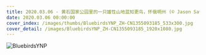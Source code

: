 ```yaml
---
title: 2020.03.06 - 黄石国家公园里的一只雄性山地蓝知更鸟，怀俄明州 (© Jason Savage/Tandem Stills + Motion)
date: 2020.03.06 00:00:00
cover_index: /images/thumbs/BluebirdsYNP_ZH-CN1355093185_533x300.jpg
cover_detail: /images/BluebirdsYNP_ZH-CN1355093185_1920x1080.jpg
---
```


![BluebirdsYNP](/images/BluebirdsYNP_ZH-CN1355093185_1920x1080.jpg)
